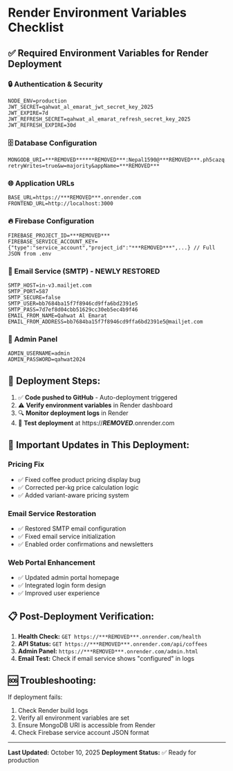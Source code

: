 # Render Environment Variables Checklist

## ✅ **Required Environment Variables for Render Deployment**

### **🔒 Authentication & Security**
```
NODE_ENV=production
JWT_SECRET=qahwat_al_emarat_jwt_secret_key_2025
JWT_EXPIRE=7d
JWT_REFRESH_SECRET=qahwat_al_emarat_refresh_secret_key_2025
JWT_REFRESH_EXPIRE=30d
```

### **🗄️ Database Configuration**
```
MONGODB_URI=***REMOVED******REMOVED***:Nepal1590@***REMOVED***.ph5cazq.mongodb.net/qahwat_al_emarat?retryWrites=true&w=majority&appName=***REMOVED***
```

### **🌐 Application URLs**
```
BASE_URL=https://***REMOVED***.onrender.com
FRONTEND_URL=http://localhost:3000
```

### **🔥 Firebase Configuration**
```
FIREBASE_PROJECT_ID=***REMOVED***
FIREBASE_SERVICE_ACCOUNT_KEY={"type":"service_account","project_id":"***REMOVED***",...} // Full JSON from .env
```

### **📧 Email Service (SMTP) - NEWLY RESTORED**
```
SMTP_HOST=in-v3.mailjet.com
SMTP_PORT=587
SMTP_SECURE=false
SMTP_USER=bb7684ba15f7f8946cd9ffa6bd2391e5
SMTP_PASS=7d7ef8d04cbb51629cc30eb5ec4b9f46
EMAIL_FROM_NAME=Qahwat Al Emarat
EMAIL_FROM_ADDRESS=bb7684ba15f7f8946cd9ffa6bd2391e5@mailjet.com
```

### **👥 Admin Panel**
```
ADMIN_USERNAME=admin
ADMIN_PASSWORD=qahwat2024
```

## **🚀 Deployment Steps:**

1. ✅ **Code pushed to GitHub** - Auto-deployment triggered
2. ⚠️ **Verify environment variables** in Render dashboard
3. 🔍 **Monitor deployment logs** in Render
4. 🧪 **Test deployment** at https://***REMOVED***.onrender.com

## **🔧 Important Updates in This Deployment:**

### **Pricing Fix** 
- ✅ Fixed coffee product pricing display bug
- ✅ Corrected per-kg price calculation logic
- ✅ Added variant-aware pricing system

### **Email Service Restoration**
- ✅ Restored SMTP email configuration  
- ✅ Fixed email service initialization
- ✅ Enabled order confirmations and newsletters

### **Web Portal Enhancement**
- ✅ Updated admin portal homepage
- ✅ Integrated login form design
- ✅ Improved user experience

## **📋 Post-Deployment Verification:**

1. **Health Check:** `GET https://***REMOVED***.onrender.com/health`
2. **API Status:** `GET https://***REMOVED***.onrender.com/api/coffees`
3. **Admin Panel:** `https://***REMOVED***.onrender.com/admin.html`
4. **Email Test:** Check if email service shows "configured" in logs

## **🆘 Troubleshooting:**

If deployment fails:
1. Check Render build logs
2. Verify all environment variables are set
3. Ensure MongoDB URI is accessible from Render
4. Check Firebase service account JSON format

---
**Last Updated:** October 10, 2025
**Deployment Status:** ✅ Ready for production
